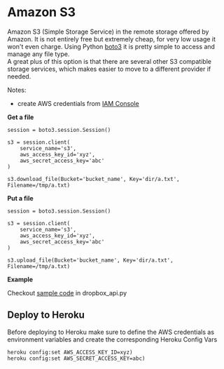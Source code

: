 # Amazon S3

Amazon S3 (Simple Storage Service) in the remote storage offered by Amazon. It is not entirely free but extremely cheap, 
for very low usage it won't even charge.
Using Python [boto3](https://boto3.amazonaws.com/v1/documentation/api/latest/index.html) it is pretty simple to
access and manage any file type.   
A great plus of this option is that there are several other S3 compatible storage services, which makes easier
to move to a different provider if needed. 

Notes:
* create AWS credentials from [IAM Console](https://console.aws.amazon.com/iam/home#/home) 

**Get a file**
```
session = boto3.session.Session()

s3 = session.client(
    service_name='s3',
    aws_access_key_id='xyz',
    aws_secret_access_key='abc'
)

s3.download_file(Bucket='bucket_name', Key='dir/a.txt', Filename=/tmp/a.txt)
```

**Put a file**
```
session = boto3.session.Session()

s3 = session.client(
    service_name='s3',
    aws_access_key_id='xyz',
    aws_secret_access_key='abc'
)

s3.upload_file(Bucket='bucket_name', Key='dir/a.txt', Filename=/tmp/a.txt)
```


**Example**

Checkout [sample code](https://github.com/gcatanese/HerokuFiles/tree/main/app/dropbox_api.py) in dropbox_api.py

## Deploy to Heroku

Before deploying to Heroku make sure to define the AWS credentials as environment variables and create the corresponding Heroku Config Vars
```
heroku config:set AWS_ACCESS_KEY_ID=xyz)
heroku config:set AWS_SECRET_ACCESS_KEY=abc)
```




